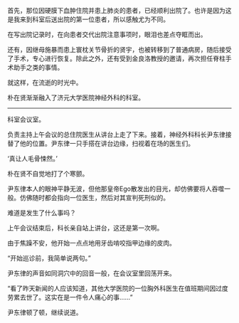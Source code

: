 首先，那位因硬膜下血肿住院并患上肺炎的患者，已经顺利出院了。也许是因为这是我来到科室后送出院的第一位患者，所以感触尤为不同。

在写出院记录时，在向患者交代出院注意事项时，眼泪也差点夺眶而出。

还有，因继母施暴而患上寰枕关节骨折的贤宇，也被转移到了普通病房，随后接受了手术，专心进行恢复。除此之外，还有受到金良洛教授的邀请，再次担任脊柱手术助手之类的事情。

就这样，在流逝的时光中。

朴在贤渐渐融入了济元大学医院神经外科的科室。

* * *

科室会议室。

负责主持上午会议的总住院医生从讲台上走了下来。接着，神经外科科长尹东律接替了他的位置。尹东律一只手搭在讲台边缘，扫视着在场的医生们。

‘真让人毛骨悚然。’

朴在贤不自觉地打了个寒颤。

尹东律本人的眼神平静无波，但他那皇帝Ego散发出的目光，却仿佛要将人吞噬一般。仿佛随时都会指向一位医生，然后对其宣判死刑似的。

难道是发生了什么事吗？

上午会议结束后，科长亲自站上讲台，这还是第一次啊。

由于焦躁不安，他开始一点点地用牙齿啃咬指甲边缘的皮肉。

“开始巡诊前，我简单说两句。”

尹东律的声音如同洞穴中的回音一般，在会议室里回荡开来。

“看了昨天新闻的人应该知道，其他大学医院的一位胸外科医生在值班期间因过度劳累去世了。这实在是一件令人痛心的事……”

尹东律顿了顿，继续说道。